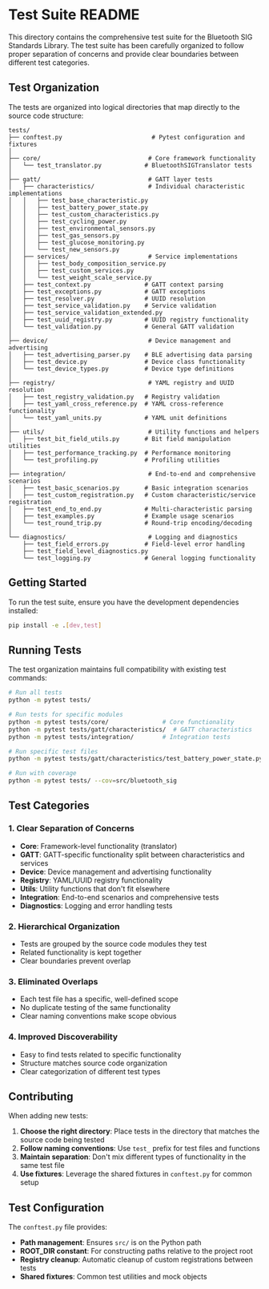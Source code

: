 # Test Suite README

This directory contains the comprehensive test suite for the Bluetooth SIG Standards Library. The test suite has been carefully organized to follow proper separation of concerns and provide clear boundaries between different test categories.

## Test Organization

The tests are organized into logical directories that map directly to the source code structure:

```text
tests/
├── conftest.py                         # Pytest configuration and fixtures
│
├── core/                              # Core framework functionality
│   └── test_translator.py            # BluetoothSIGTranslator tests
│
├── gatt/                              # GATT layer tests
│   ├── characteristics/               # Individual characteristic implementations
│   │   ├── test_base_characteristic.py
│   │   ├── test_battery_power_state.py
│   │   ├── test_custom_characteristics.py
│   │   ├── test_cycling_power.py
│   │   ├── test_environmental_sensors.py
│   │   ├── test_gas_sensors.py
│   │   ├── test_glucose_monitoring.py
│   │   └── test_new_sensors.py
│   ├── services/                      # Service implementations
│   │   ├── test_body_composition_service.py
│   │   ├── test_custom_services.py
│   │   └── test_weight_scale_service.py
│   ├── test_context.py               # GATT context parsing
│   ├── test_exceptions.py            # GATT exceptions
│   ├── test_resolver.py              # UUID resolution
│   ├── test_service_validation.py    # Service validation
│   ├── test_service_validation_extended.py
│   ├── test_uuid_registry.py         # UUID registry functionality
│   └── test_validation.py            # General GATT validation
│
├── device/                            # Device management and advertising
│   ├── test_advertising_parser.py    # BLE advertising data parsing
│   ├── test_device.py                # Device class functionality
│   └── test_device_types.py          # Device type definitions
│
├── registry/                          # YAML registry and UUID resolution
│   ├── test_registry_validation.py   # Registry validation
│   ├── test_yaml_cross_reference.py  # YAML cross-reference functionality
│   └── test_yaml_units.py            # YAML unit definitions
│
├── utils/                             # Utility functions and helpers
│   ├── test_bit_field_utils.py       # Bit field manipulation utilities
│   ├── test_performance_tracking.py  # Performance monitoring
│   └── test_profiling.py             # Profiling utilities
│
├── integration/                       # End-to-end and comprehensive scenarios
│   ├── test_basic_scenarios.py       # Basic integration scenarios
│   ├── test_custom_registration.py   # Custom characteristic/service registration
│   ├── test_end_to_end.py            # Multi-characteristic parsing
│   ├── test_examples.py              # Example usage scenarios
│   └── test_round_trip.py            # Round-trip encoding/decoding
│
└── diagnostics/                       # Logging and diagnostics
    ├── test_field_errors.py          # Field-level error handling
    ├── test_field_level_diagnostics.py
    └── test_logging.py               # General logging functionality
```

## Getting Started

To run the test suite, ensure you have the development dependencies installed:

```bash
pip install -e .[dev,test]
```

## Running Tests

The test organization maintains full compatibility with existing test commands:

```bash
# Run all tests
python -m pytest tests/

# Run tests for specific modules
python -m pytest tests/core/               # Core functionality
python -m pytest tests/gatt/characteristics/  # GATT characteristics
python -m pytest tests/integration/        # Integration tests

# Run specific test files
python -m pytest tests/gatt/characteristics/test_battery_power_state.py

# Run with coverage
python -m pytest tests/ --cov=src/bluetooth_sig
```

## Test Categories

### 1. Clear Separation of Concerns

- **Core**: Framework-level functionality (translator)
- **GATT**: GATT-specific functionality split between characteristics and services
- **Device**: Device management and advertising functionality
- **Registry**: YAML/UUID registry functionality
- **Utils**: Utility functions that don't fit elsewhere
- **Integration**: End-to-end scenarios and comprehensive tests
- **Diagnostics**: Logging and error handling tests

### 2. Hierarchical Organization

- Tests are grouped by the source code modules they test
- Related functionality is kept together
- Clear boundaries prevent overlap

### 3. Eliminated Overlaps

- Each test file has a specific, well-defined scope
- No duplicate testing of the same functionality
- Clear naming conventions make scope obvious

### 4. Improved Discoverability

- Easy to find tests related to specific functionality
- Structure matches source code organization
- Clear categorization of different test types

## Contributing

When adding new tests:

1. **Choose the right directory**: Place tests in the directory that matches the source code being tested
2. **Follow naming conventions**: Use `test_` prefix for test files and functions
3. **Maintain separation**: Don't mix different types of functionality in the same test file
4. **Use fixtures**: Leverage the shared fixtures in `conftest.py` for common setup

## Test Configuration

The `conftest.py` file provides:

- **Path management**: Ensures `src/` is on the Python path
- **ROOT_DIR constant**: For constructing paths relative to the project root
- **Registry cleanup**: Automatic cleanup of custom registrations between tests
- **Shared fixtures**: Common test utilities and mock objects
